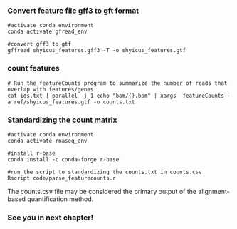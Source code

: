 ### Convert feature file gff3 to gft format
```
#activate conda environment
conda activate gfread_env

#convert gff3 to gtf
gffread shyicus_features.gff3 -T -o shyicus_features.gtf
```
### count features
```
# Run the featureCounts program to summarize the number of reads that overlap with features/genes.
cat ids.txt | parallel -j 1 echo "bam/{}.bam" | xargs  featureCounts -a ref/shyicus_features.gtf -o counts.txt
```
### Standardizing the count matrix
```
#activate conda environment
conda activate rnaseq_env

#install r-base
conda install -c conda-forge r-base

#run the script to standardizing the counts.txt in counts.csv
Rscript code/parse_featurecounts.r
```
The counts.csv file may be considered the primary output of the alignment-based quantification method.
### See you in next chapter!
